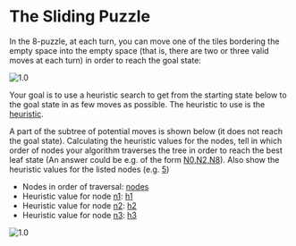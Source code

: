 # The Sliding Puzzle

In the 8-puzzle, at each turn, you can move one of the tiles bordering the empty space into the empty space (that is, there are two or three valid moves at each turn) in order to reach the goal state:

![1.0](goalState)

Your goal is to use a heuristic search to get from the starting state below to the goal state in as few moves as possible. The heuristic to use is the [heuristic]().

A part of the subtree of potential moves is shown below (it does not reach the goal state). Calculating the heuristic values for the nodes, tell in which order of nodes your algorithm traverses the tree in order to reach the best leaf state (An answer could be e.g. of the form [N0,N2,N8](example)). Also show the heuristic values for the listed nodes (e.g. [5](example))

* Nodes in order of traversal: [nodes](answer)
* Heuristic value for node [n1](): [h1](answer)
* Heuristic value for node [n2](): [h2](answer)
* Heuristic value for node [n3](): [h3](answer)

![1.0](exgenTree.png)